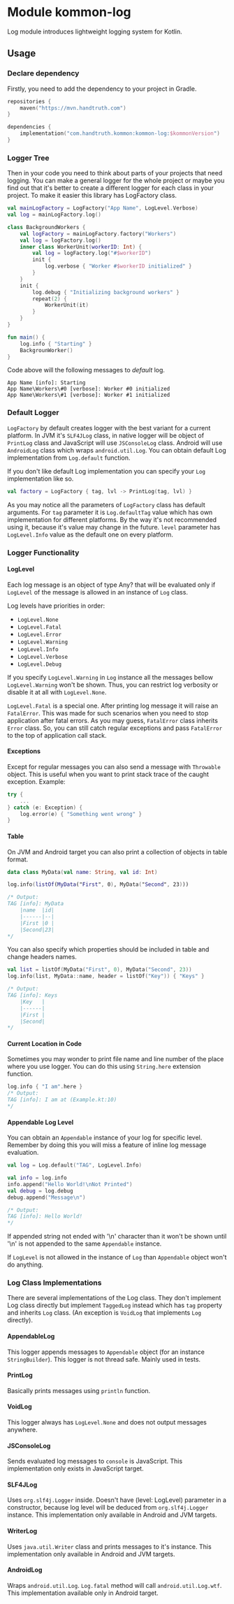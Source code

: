 # Module kommon-log

Log module introduces lightweight logging system for Kotlin.

Usage
-----------------------------------------------------

### Declare dependency

Firstly, you need to add the dependency to your project in Gradle.

```kotlin
repositories {
    maven("https://mvn.handtruth.com")
}

dependencies {
    implementation("com.handtruth.kommon:kommon-log:$kommonVersion")
}
```

### Logger Tree

Then in your code you need to think about parts of your projects that need
logging. You can make a general logger for the whole project or maybe you
find out that it's better to create a different logger for each class in your
project. To make it easier this library has LogFactory class.

```kotlin
val mainLogFactory = LogFactory("App Name", LogLevel.Verbose)
val log = mainLogFactory.log()

class BackgroundWorkers {
    val logFactory = mainLogFactory.factory("Workers")
    val log = logFactory.log()
    inner class WorkerUnit(workerID: Int) {
        val log = logFactory.log("#$workerID")
        init {
            log.verbose { "Worker #$workerID initialized" }
        }
    }
    init {
        log.debug { "Initializing background workers" }
        repeat(2) {
            WorkerUnit(it)
        }
    }
}

fun main() {
    log.info { "Starting" }
    BackgrounWorker()
}
```

Code above will the following messages to *default* log.

```log
App Name [info]: Starting
App Name\Workers\#0 [verbose]: Worker #0 initialized
App Name\Workers\#1 [verbose]: Worker #1 initialized
```

### Default Logger

`LogFactory` by default creates logger with the best variant for a current
platform. In JVM it's `SLF4JLog` class, in native logger will be object of
`PrintLog` class and JavaScript will use `JSConsoleLog` class. Android will
use `AndroidLog` class which wraps `android.util.Log`. You can obtain default
Log implementation from `Log.default` function.

If you don't like default Log implementation you can specify your `Log`
implementation like so.

```kotlin
val factory = LogFactory { tag, lvl -> PrintLog(tag, lvl) }
```

As you may notice all the parameters of `LogFactory` class has default
arguments. For `tag` parameter it is `Log.defaultTag` value which has own
implementation for different platforms. By the way it's not recommended using
it, because it's value may change in the future. `level` parameter has
`LogLevel.Info` value as the default one on every platform.

### Logger Functionality

#### LogLevel

Each log message is an object of type Any? that will be evaluated only if
`LogLevel` of the message is allowed in an instance of `Log` class.

Log levels have priorities in order:
- `LogLevel.None`
- `LogLevel.Fatal`
- `LogLevel.Error`
- `LogLevel.Warning`
- `LogLevel.Info`
- `LogLevel.Verbose`
- `LogLevel.Debug`

If you specify `LogLevel.Warning` in `Log` instance all the messages bellow
`LogLevel.Warning` won't be shown. Thus, you can restrict log verbosity or
disable it at all with `LogLevel.None`.

`LogLevel.Fatal` is a special one. After printing log message it will raise
an `FatalError`. This was made for such scenarios when you need to stop
application after fatal errors. As you may guess, `FatalError` class inherits
`Error` class. So, you can still catch regular exceptions and pass
`FatalError` to the top of application call stack.

#### Exceptions

Except for regular messages you can also send a message with `Throwable`
object. This is useful when you want to print stack trace of the caught
exception. Example:

```kotlin
try {
    ...
} catch (e: Exception) {
    log.error(e) { "Something went wrong" }
}
```

#### Table

On JVM and Android target you can also print a collection of objects in table
format.

```kotlin
data class MyData(val name: String, val id: Int)

log.info(listOf(MyData("First", 0), MyData("Second", 23)))

/* Output:
TAG [info]: MyData
    |name  |id|
    |------|--|
    |First |0 |
    |Second|23|
*/
```

You can also specify which properties should be included in table and change
headers names.

```kotlin
val list = listOf(MyData("First", 0), MyData("Second", 23))
log.info(list, MyData::name, header = listOf("Key")) { "Keys" }

/* Output:
TAG [info]: Keys
    |Key   |
    |------|
    |First |
    |Second|
*/
```

#### Current Location in Code

Sometimes you may wonder to print file name and line number of the place
where you use logger. You can do this using `String.here` extension function.

```kotlin
log.info { "I am".here }
/* Output:
TAG [info]: I am at (Example.kt:10)
*/
```

#### Appendable Log Level

You can obtain an `Appendable` instance of your log for specific level.
Remember by doing this you will miss a feature of inline log message
evaluation.

```kotlin
val log = Log.default("TAG", LogLevel.Info)

val info = log.info
info.append("Hello World!\nNot Printed")
val debug = log.debug
debug.append("Message\n")

/* Output:
TAG [info]: Hello World!
*/
```

If appended string not ended with '\n' character than it won't be shown until
'\n' is not appended to the same `Appendable` instance.

If `LogLevel` is not allowed in the instance of `Log` than `Appendable`
object won't do anything.

### Log Class Implementations

There are several implementations of the Log class. They don't implement Log
class directly but implement `TaggedLog` instead which has `tag` property and
inherits `Log` class. (An exception is `VoidLog` that implements `Log`
directly).

#### AppendableLog

This logger appends messages to `Appendable` object (for an instance
`StringBuilder`). This logger is not thread safe. Mainly used in tests.

#### PrintLog

Basically prints messages using `println` function.

#### VoidLog

This logger always has `LogLevel.None` and does not output messages anywhere.

#### JSConsoleLog

Sends evaluated log messages to `console` is JavaScript. This implementation
only exists in JavaScript target.

#### SLF4JLog

Uses `org.slf4j.Logger` inside. Doesn't have (level: LogLevel) parameter in
a constructor, because log level will be deduced from `org.slf4j.Logger`
instance. This implementation only available in Android and JVM targets.

#### WriterLog

Uses `java.util.Writer` class and prints messages to it's instance. This
implementation only available in Android and JVM targets.

#### AndroidLog

Wraps `android.util.Log`. `Log.fatal` method will call
`android.util.Log.wtf`. This implementation available only in Android target.
